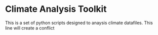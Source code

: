 # Climate Analysis Toolkit
This is a set of python scripts designed to anaysis climate datafiles. 
This line will create a conflict
